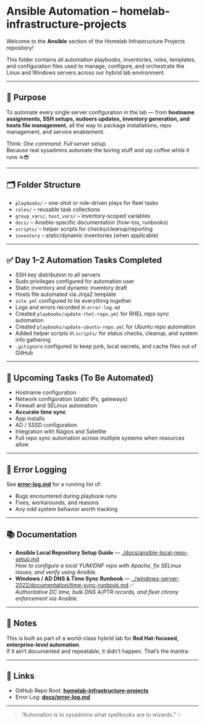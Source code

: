 # Ansible Automation – homelab-infrastructure-projects

Welcome to the **Ansible** section of the Homelab Infrastructure Projects repository!

This folder contains all automation playbooks, inventories, roles, templates, and configuration files used to manage, configure, and orchestrate the Linux and Windows servers across our hybrid lab environment.

---

## 🎯 Purpose
To automate every single server configuration in the lab — from **hostname assignments, SSH setups, sudoers updates, inventory generation, and hosts file management**, all the way to package installations, repo management, and service enablement.

Think: *One command. Full server setup.*  
Because real sysadmins automate the boring stuff and sip coffee while it runs ☕😎

---

## 🗂 Folder Structure
- `playbooks/` – one-shot or role-driven plays for fleet tasks
- `roles/` – reusable task collections
- `group_vars/`, `host_vars/` – inventory-scoped variables
- `docs/` – Ansible-specific documentation (how-tos, runbooks)
- `scripts/` – helper scripts for checks/cleanup/reporting
- `inventory` – static/dynamic inventories (when applicable)

---

## ✅ Day 1–2 Automation Tasks Completed
- SSH key distribution to all servers
- Sudo privileges configured for automation user
- Static inventory and dynamic inventory draft
- Hosts file automated via Jinja2 template
- `site.yml` configured to tie everything together
- Logs and errors recorded in `error-log.md`
- Created `playbooks/update-rhel-repo.yml` for RHEL repo sync automation
- Created `playbooks/update-ubuntu-repo.yml` for Ubuntu repo automation
- Added helper scripts in `scripts/` for status checks, cleanup, and system info gathering
- `.gitignore` configured to keep junk, local secrets, and cache files out of GitHub

---

## 🧭 Upcoming Tasks (To Be Automated)
- Hostname configuration
- Network configuration (static IPs, gateways)
- Firewall and SELinux automation
- **Accurate time sync**
- App installs
- AD / SSSD configuration
- Integration with Nagios and Satellite
- Full repo sync automation across multiple systems when resources allow

---

## 🐞 Error Logging
See **[error-log.md](./docs/error-log.md)** for a running list of:
- Bugs encountered during playbook runs
- Fixes, workarounds, and reasons
- Any odd system behavior worth tracking

---

## 📚 Documentation
- **Ansible Local Repository Setup Guide** — [./docs/ansible-local-repo-setup.md](./docs/ansible-local-repo-setup.md)  
  *How to configure a local YUM/DNF repo with Apache, fix SELinux issues, and verify using Ansible.*
- **Windows / AD DNS & Time Sync Runbook** — [../windows-server-2022/documentation/time-sync-runbook.md](../windows-server-2022/documentation/time-sync-runbook.md) ✅  
  *Authoritative DC time, bulk DNS A/PTR records, and fleet chrony enforcement via Ansible.*

---

## 📝 Notes
This is built as part of a world-class hybrid lab for **Red Hat-focused, enterprise-level automation**.  
If it ain’t documented and repeatable, it didn’t happen. That’s the mantra.

---

## 🔗 Links
- GitHub Repo Root: **[homelab-infrastructure-projects](https://github.com/lummidizzle/homelab-infrastructure-projects)**
- Error Log: **[docs/error-log.md](docs/error-log.md)**

---

> “Automation is to sysadmins what spellbooks are to wizards.” ✨

